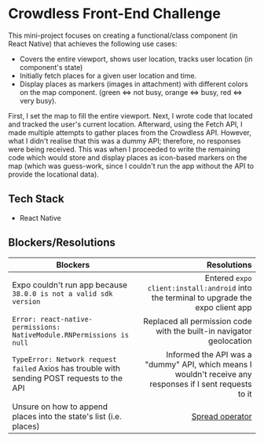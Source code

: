 # Crowdless Front-End Challenge

This mini-project focuses on creating a functional/class component (in React Native) that achieves the following use cases:
- Covers the entire viewport, shows user location, tracks user location (in component's state)
- Initially fetch places for a given user location and time.
- Display places as markers (images in attachment) with different colors on the map component. (green ⇔ not busy, orange ⇔ busy, red ⇔ very busy).

First, I set the map to fill the entire viewport. Next, I wrote code that located and tracked the user's current location. Afterward, using the Fetch API, I made multiple attempts to gather places from the Crowdless API. However, what I didn't realise that this was a dummy API; therefore, no responses were being received. This was when I proceeded to write the remaining code which would store and display places as icon-based markers on the map (which was guess-work, since I couldn't run the app without the API to provide the locational data).

## Tech Stack
- React Native

## Blockers/Resolutions

| Blockers        | Resolutions           | 
| --------------- |----------------------:| 
| Expo couldn't run app because `38.0.0 is not a valid sdk version`  | Entered `expo client:install:android` into the terminal to upgrade the expo client app |
| `Error: react-native-permissions: NativeModule.RNPermissions is null`  | Replaced all permission code with the built-in navigator geolocation |
| `TypeError: Network request failed` Axios has trouble with sending POST requests to the API | Informed the API was a "dummy" API, which means I wouldn't receive any responses if I sent requests to it |
| Unsure on how to append places into the state's list (i.e. places) | [Spread operator](https://medium.com/@thejasonfile/using-the-spread-operator-in-react-setstate-c8a14fc51be1) |